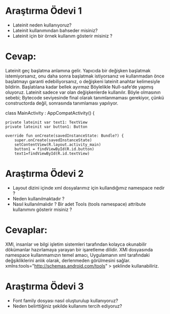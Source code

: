 
# Araştırma Ödevi 1 
- Lateinit neden kullanıyoruz?
- Lateinit kullanımından bahseder misiniz?
- Lateinit için bir örnek kullanım gösterir misiniz ?

# Cevap:
Lateinit geç başlatma anlamına gelir. Yapıcıda bir değişken başlatmak istemiyorsanız, onu daha sonra başlatmak istiyorsanız ve
kullanmadan önce başlatmayı garanti edebiliyorsanız, o değişkeni lateinit anahtar kelimesiyle bildirin. Başlatılana kadar bellek ayırmaz
Böylelikle Null-safe’de yapmış oluyoruz. Lateinit sadece var olan değişkenlerde kullanılır. Böyle olmasının sebebi; Bytecode seviyesinde final
olarak tanımlanmaması gerekiyor, çünkü constructorda değil, sonrasında tanımlaması yapılıyor.

class MainActivity : AppCompatActivity() {

    private lateinit var text1: TextView
    private lateinit var button1: Button

    override fun onCreate(savedInstanceState: Bundle?) {
        super.onCreate(savedInstanceState)
        setContentView(R.layout.activity_main)
        button1 = findViewById(R.id.button)
        text1=findViewById(R.id.textView)
        
        

# Araştırma Ödevi 2
- Layout dizini içinde xml dosyalarımız için kullandığımız namespace nedir ?
- Neden kullanılmaktadır ?
- Nasıl kullanılmalıdır ?
Bir adet Tools (tools namespace) attribute kullanımını gösterir misiniz ?
# Cevaplar:
XMl, insanlar ve bilgi işletim sistemleri tarafından kolayca okunabilir dökümanlar hazırlamaya yarayan bir işaretleme dilidir.
XMl dosyasında namespace kullanmamızın temel amacı, Uygulamanın xml tarafındaki değşikliklerini anlık olarak, derlenmeden görülmesini sağlar. 
xmlns:tools="http://schemas.android.com/tools" > şeklinde kullanabiliriz.

# Araştırma Ödevi 3
- Font family dosyası nasıl oluşturulup kullanıyoruz?
- Neden belirttiğiniz şekilde kullanımı tercih ediyoruz?
